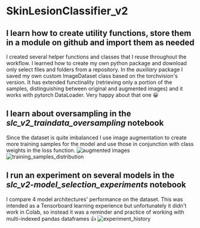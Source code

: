 # SkinLesionClassifier_v2

## I learn how to create utility functions, store them in a module on github and import them as needed
I created several helper functions and classes that I reuse throughout the workflow. I learned how to create my own python package and download only select files and folders from a repository.
In the *auxiliary* package I saved my own custom ImageDataset class based on the torchvision's version. It has extended functinality (retrieving only a portion of the samples, distinguishing between original and augmented images) and it works with pytorch DataLoader.
Very happy about that one :grinning:

## I learn about **oversampling** in the *slc_v2_traindata_oversampling* notebook
Since the dataset is quite imbalanced I use image augmentation to create more training samples for the model and use those in conjunction with class weights in the loss function.
![augmented images](https://github.com/user-attachments/assets/c7c742c7-47d1-4f60-b24b-2066a5424bae)
![training_samples_distribution](https://github.com/user-attachments/assets/13041712-e5ca-407a-b581-a8b3ffa0a276)

## I run an experiment on several models in the *slc_v2-model_selection_experiments* notebook
I compare 4 model architectures' performance on the dataset. This was intended as a Tensorboard learning experience but unfortunately it didn't work in Colab, so instead it was a reminder and practice of working with multi-indexed pandas dataframes :+1:
![experiment_history](https://github.com/user-attachments/assets/0a2ec44d-1066-4da8-814b-39c56606db13)
